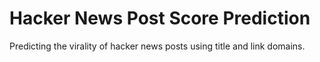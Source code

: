 # Hacker News Post Score Prediction
 Predicting the virality of hacker news posts using title and link domains. 
